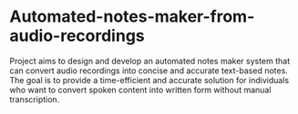# Automated-notes-maker-from-audio-recordings
Project aims to design and develop an automated notes maker system that can convert audio recordings into concise and accurate text-based notes. The goal is to provide a time-efficient and accurate solution for individuals who want to convert spoken content into written form without manual transcription.
